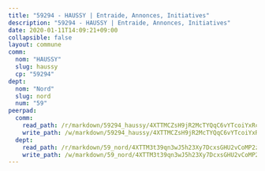 ```yaml
---
title: "59294 - HAUSSY | Entraide, Annonces, Initiatives"
description: "59294 - HAUSSY | Entraide, Annonces, Initiatives"
date: 2020-01-11T14:09:21+09:00
collapsible: false
layout: commune
comm:
  nom: "HAUSSY"
  slug: haussy
  cp: "59294"
dept:
  nom: "Nord"
  slug: nord
  num: "59"
peerpad:
  comm:
    read_path: /r/markdown/59294_haussy/4XTTMCZsH9jR2McTYQqC6vYTcoiYxRcCJZuGnB9Dh5sWVh7j5
    write_path: /w/markdown/59294_haussy/4XTTMCZsH9jR2McTYQqC6vYTcoiYxRcCJZuGnB9Dh5sWVh7j5-K3TgTxwYg2wgLFr4eMLCGpY6w9vDajaiGNZhzE5StUWuDiYksY7zHa1DHFMbvHToSxXevX23nZXL4S6sPHr61jcDdh7kibBwRaaBsbcjG8CFtHsDGYXQLZ85QVdjoFPfi1ob9UW3
  dept:
    read_path: /r/markdown/59_nord/4XTTM3t39qn3wJ5h23Xy7DcxsGHU2vCoMP2z3iS4TUn3TrtdJ
    write_path: /w/markdown/59_nord/4XTTM3t39qn3wJ5h23Xy7DcxsGHU2vCoMP2z3iS4TUn3TrtdJ-K3TgTuZGkuZqXfr6fpmH7pGsMT6ndvZQMyRDze5QBt7XScLWHoBi246kLoDKpTH2Yo4f3AFSSJqGc2ozvNww7qPLqsDjpvahxCbQ6F5znbfjp6kVgaDcTYc9LyhwSfYuCevnvZUQ
---
```


